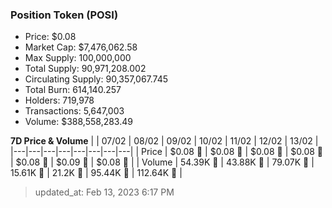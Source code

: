 
  ### Position Token (POSI)
  - Price: $0.08
  - Market Cap: $7,476,062.58
  - Max Supply: 100,000,000
  - Total Supply: 90,971,208.002
  - Circulating Supply: 90,357,067.745
  - Total Burn: 614,140.257
  - Holders: 719,978
  - Transactions: 5,647,003
  - Volume: $388,558,283.49

  **7D Price & Volume**
  | | 07&#x2F;02 | 08&#x2F;02 | 09&#x2F;02 | 10&#x2F;02 | 11&#x2F;02 | 12&#x2F;02 | 13&#x2F;02 |
  |---|---|---|---|---|---|---|---|
  | Price | $0.08 🚀 | $0.08 🚀 | $0.08 🔻 | $0.08 🚀 | $0.08 🚀 | $0.09 🚀 | $0.08 🔻 |
  | Volume | 54.39K 🚀 | 43.88K 🔻 | 79.07K 🚀 | 15.61K 🔻 | 21.2K 🚀 | 95.44K 🚀 | 112.64K 🚀 |

  > updated_at: Feb 13, 2023 6:17 PM
